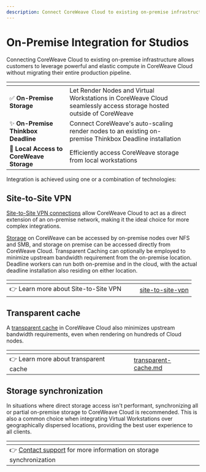 ```yaml
---
description: Connect CoreWeave Cloud to existing on-premise infrastructure with CloudLink
---
```


# On-Premise Integration for Studios

Connecting CoreWeave Cloud to existing on-premise infrastructure allows customers to leverage powerful and elastic compute in CoreWeave Cloud without migrating their entire production pipeline.

<table data-view="cards"><thead><tr><th></th><th></th><th></th><th data-hidden data-card-target data-type="content-ref"></th></tr></thead><tbody><tr><td><span data-gb-custom-inline data-tag="emoji" data-code="2705">✅</span> <strong>On-Premise Storage</strong></td><td>Let Render Nodes and Virtual Workstations in CoreWeave Cloud seamlessly access storage hosted outside of CoreWeave</td><td></td><td></td></tr><tr><td><span data-gb-custom-inline data-tag="emoji" data-code="2728">✨</span> <strong>On-Premise Thinkbox Deadline</strong></td><td>Connect CoreWeave's auto-scaling render nodes to an existing on-premise Thinkbox Deadline installation</td><td></td><td></td></tr><tr><td><span data-gb-custom-inline data-tag="emoji" data-code="1f4aa">💪</span> <strong>Local Access to CoreWeave Storage</strong></td><td>Efficiently access CoreWeave storage from local workstations</td><td></td><td></td></tr></tbody></table>

Integration is achieved using one or a combination of technologies:

## Site-to-Site VPN

[Site-to-Site VPN connections](../../coreweave-kubernetes/networking/site-to-site-connections/site-to-site-vpn/) allow CoreWeave Cloud to act as a direct extension of an on-premise network, making it the ideal choice for more complex integrations.

[Storage](../../virtual-servers/virtual-server-configuration-options/storage.md) on CoreWeave can be accessed by on-premise nodes over NFS and SMB, and storage on premise can be accessed directly from CoreWeave Cloud. Transparent Caching can optionally be employed to minimize upstream bandwidth requirement from the on-premise location. Deadline workers can run both on-premise and in the cloud, with the actual deadline installation also residing on either location.

<table data-card-size="large" data-view="cards"><thead><tr><th></th><th data-hidden></th><th data-hidden></th><th data-hidden data-card-target data-type="content-ref"></th></tr></thead><tbody><tr><td><span data-gb-custom-inline data-tag="emoji" data-code="1f449">👉</span> Learn more about Site-to-Site VPN</td><td></td><td></td><td><a href="../../coreweave-kubernetes/networking/site-to-site-connections/site-to-site-vpn/">site-to-site-vpn</a></td></tr></tbody></table>

## **Transparent cache**

A [transparent cache](./#transparent-cache-for-cloudlink) in CoreWeave Cloud also minimizes upstream bandwidth requirements, even when rendering on hundreds of Cloud nodes.

<table data-card-size="large" data-view="cards"><thead><tr><th></th><th data-hidden></th><th data-hidden></th><th data-hidden data-card-target data-type="content-ref"></th></tr></thead><tbody><tr><td><span data-gb-custom-inline data-tag="emoji" data-code="1f449">👉</span> Learn more about transparent cache</td><td></td><td></td><td><a href="transparent-cache.md">transparent-cache.md</a></td></tr></tbody></table>

## **Storage synchronization**

In situations where direct storage access isn't performant, synchronizing all or partial on-premise storage to CoreWeave Cloud is recommended. This is also a common choice when integrating Virtual Workstations over geographically dispersed locations, providing the best user experience to all clients.

<table data-card-size="large" data-view="cards"><thead><tr><th></th><th data-hidden></th><th data-hidden></th></tr></thead><tbody><tr><td><span data-gb-custom-inline data-tag="emoji" data-code="1f449">👉</span> <a href="https://cloud.coreweave.com/contact">Contact support</a> for more information on storage synchronization</td><td></td><td></td></tr></tbody></table>
